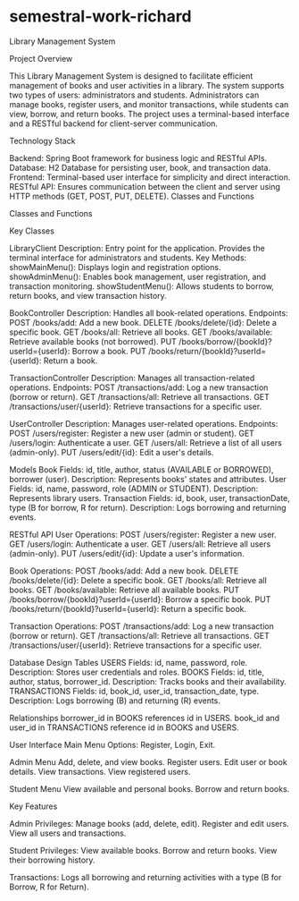# semestral-work-richard

Library Management System

Project Overview

This Library Management System is designed to facilitate efficient management of books and user activities in a library. The system supports two types of users: administrators and students. Administrators can manage books, register users, and monitor transactions, while students can view, borrow, and return books. The project uses a terminal-based interface and a RESTful backend for client-server communication.

Technology Stack

Backend: Spring Boot framework for business logic and RESTful APIs.
Database: H2 Database for persisting user, book, and transaction data.
Frontend: Terminal-based user interface for simplicity and direct interaction.
RESTful API: Ensures communication between the client and server using HTTP methods (GET, POST, PUT, DELETE).
Classes and Functions

Classes and Functions

Key Classes

LibraryClient
        Description: Entry point for the application. Provides the terminal interface for administrators and students.
        Key Methods:
                showMainMenu(): Displays login and registration options.
                showAdminMenu(): Enables book management, user registration, and transaction monitoring.
                showStudentMenu(): Allows students to borrow, return books, and view transaction history.

BookController
        Description: Handles all book-related operations.
        Endpoints:
            POST /books/add: Add a new book.
            DELETE /books/delete/{id}: Delete a specific book.
            GET /books/all: Retrieve all books.
            GET /books/available: Retrieve available books (not borrowed).
            PUT /books/borrow/{bookId}?userId={userId}: Borrow a book.
            PUT /books/return/{bookId}?userId={userId}: Return a book.

TransactionController
        Description: Manages all transaction-related operations.
        Endpoints:
            POST /transactions/add: Log a new transaction (borrow or return).
            GET /transactions/all: Retrieve all transactions.
            GET /transactions/user/{userId}: Retrieve transactions for a specific user.

UserController
        Description: Manages user-related operations.
        Endpoints:
            POST /users/register: Register a new user (admin or student).
            GET /users/login: Authenticate a user.
            GET /users/all: Retrieve a list of all users (admin-only).
            PUT /users/edit/{id}: Edit a user's details.

Models
    Book
        Fields: id, title, author, status (AVAILABLE or BORROWED), borrower (user).
        Description: Represents books' states and attributes.
    User
        Fields: id, name, password, role (ADMIN or STUDENT).
        Description: Represents library users.
    Transaction
        Fields: id, book, user, transactionDate, type (B for borrow, R for return).
        Description: Logs borrowing and returning events.

RESTful API
User Operations:
    POST /users/register: Register a new user.
    GET /users/login: Authenticate a user.
    GET /users/all: Retrieve all users (admin-only).
    PUT /users/edit/{id}: Update a user's information.

Book Operations:
    POST /books/add: Add a new book.
    DELETE /books/delete/{id}: Delete a specific book.
    GET /books/all: Retrieve all books.
    GET /books/available: Retrieve all available books.
    PUT /books/borrow/{bookId}?userId={userId}: Borrow a specific book.
    PUT /books/return/{bookId}?userId={userId}: Return a specific book.

Transaction Operations:
    POST /transactions/add: Log a new transaction (borrow or return).
    GET /transactions/all: Retrieve all transactions.
    GET /transactions/user/{userId}: Retrieve transactions for a specific user.

Database Design
Tables
    USERS
        Fields: id, name, password, role.
        Description: Stores user credentials and roles.
    BOOKS
        Fields: id, title, author, status, borrower_id.
        Description: Tracks books and their availability.
    TRANSACTIONS
        Fields: id, book_id, user_id, transaction_date, type.
        Description: Logs borrowing (B) and returning (R) events.

Relationships
        borrower_id in BOOKS references id in USERS.
        book_id and user_id in TRANSACTIONS reference id in BOOKS and USERS.

User Interface
    Main Menu
        Options: Register, Login, Exit.

Admin Menu
    Add, delete, and view books.
    Register users.
    Edit user or book details.
    View transactions.
    View registered users.

Student Menu
    View available and personal books.
    Borrow and return books.
    
Key Features

Admin Privileges:
    Manage books (add, delete, edit).
    Register and edit users.
    View all users and transactions.

Student Privileges:
    View available books.
    Borrow and return books.
    View their borrowing history.

Transactions:
    Logs all borrowing and returning activities with a type (B for Borrow, R for Return).